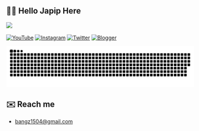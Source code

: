 ## 🐱‍🏍 Hello Japip Here

![](https://github-readme-stats.vercel.app/api/top-langs/?username=brotherzhafif&layout=compact&theme=dark)

[![YouTube](https://img.shields.io/badge/YouTube-%23FF0000.svg?logo=YouTube&logoColor=white)](https://www.youtube.com/@BrotherZhafif/featured)
[![Instagram](https://img.shields.io/badge/Instagram-%23E4405F.svg?logo=Instagram&logoColor=white)](https://www.instagram.com/brotherzhafif/) 
[![Twitter](https://img.shields.io/badge/Twitter-%231DA1F2.svg?logo=Twitter&logoColor=white)](https://twitter.com/brotherzhafif) 
[![Blogger](https://img.shields.io/badge/Blogger-FF5722?logo=blogger&logoColor=white)](https://brotherzhafif1504.blogspot.com/p/brotherzhafif.html)

![](https://raw.githubusercontent.com/dansecret/dansecret/output/snake.svg)

## ✉️ Reach me
- [bangz1504@gmail.com](mailto:bangz1504@gmail.com)
